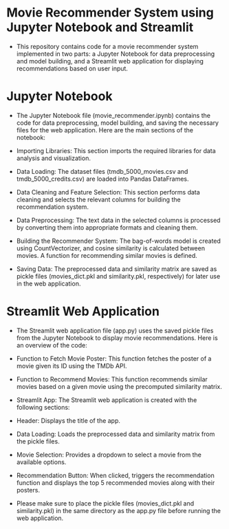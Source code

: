 # Movie Recommender System using Jupyter Notebook and Streamlit
- This repository contains code for a movie recommender system implemented in two parts: a Jupyter Notebook for data preprocessing and model building, and a Streamlit web application for displaying recommendations based on user input.

# Jupyter Notebook
- The Jupyter Notebook file (movie_recommender.ipynb) contains the code for data preprocessing, model building, and saving the necessary files for the web application. Here are the main sections of the notebook:

- Importing Libraries: This section imports the required libraries for data analysis and visualization.

- Data Loading: The dataset files (tmdb_5000_movies.csv and tmdb_5000_credits.csv) are loaded into Pandas DataFrames.

- Data Cleaning and Feature Selection: This section performs data cleaning and selects the relevant columns for building the recommendation system.

- Data Preprocessing: The text data in the selected columns is processed by converting them into appropriate formats and cleaning them.

- Building the Recommender System: The bag-of-words model is created using CountVectorizer, and cosine similarity is calculated between movies. A function for recommending similar movies is defined.

- Saving Data: The preprocessed data and similarity matrix are saved as pickle files (movies_dict.pkl and similarity.pkl, respectively) for later use in the web application.

# Streamlit Web Application
- The Streamlit web application file (app.py) uses the saved pickle files from the Jupyter Notebook to display movie recommendations. Here is an overview of the code:

- Function to Fetch Movie Poster: This function fetches the poster of a movie given its ID using the TMDb API.

- Function to Recommend Movies: This function recommends similar movies based on a given movie using the precomputed similarity matrix.

- Streamlit App: The Streamlit web application is created with the following sections:

- Header: Displays the title of the app.
- Data Loading: Loads the preprocessed data and similarity matrix from the pickle files.
- Movie Selection: Provides a dropdown to select a movie from the available options.
- Recommendation Button: When clicked, triggers the recommendation function and displays the top 5 recommended movies along with their posters.
- Please make sure to place the pickle files (movies_dict.pkl and similarity.pkl) in the same directory as the app.py file before running the web application.